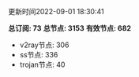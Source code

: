 更新时间2022-09-01 18:30:41

**总订阅: 73**
**总节点: 3153**
**有效节点: 682**
- v2ray节点: 306
- ss节点: 336
- trojan节点: 40
